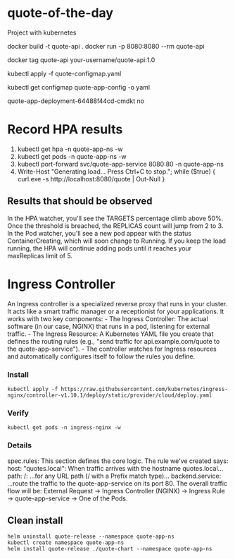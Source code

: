 # quote-of-the-day
Project with kubernetes

docker build -t quote-api .
docker run -p 8080:8080 --rm quote-api

docker tag quote-api your-username/quote-api:1.0

kubectl apply -f quote-configmap.yaml

kubectl get configmap quote-app-config -o yaml

quote-app-deployment-64488f44cd-cmdkt no

# Record HPA results
1. kubectl get hpa -n quote-app-ns -w
2. kubectl get pods -n quote-app-ns -w
3. kubectl port-forward svc/quote-app-service 8080:80 -n quote-app-ns
4. Write-Host "Generating load... Press Ctrl+C to stop."; while ($true) { curl.exe -s http://localhost:8080/quote | Out-Null }

## Results that should be observed
In the HPA watcher, you'll see the TARGETS percentage climb above 50%.
Once the threshold is breached, the REPLICAS count will jump from 2 to 3.
In the Pod watcher, you'll see a new pod appear with the status ContainerCreating, which will soon change to Running.
If you keep the load running, the HPA will continue adding pods until it reaches your maxReplicas limit of 5.

# Ingress Controller
An Ingress controller is a specialized reverse proxy that runs in your cluster. It acts like a smart traffic manager or a receptionist for your applications.
It works with two key components:
    - The Ingress Controller: The actual software (in our case, NGINX) that runs in a pod, listening for external traffic.
    - The Ingress Resource: A Kubernetes YAML file you create that defines the routing rules (e.g., "send traffic for api.example.com/quote to the quote-app-service").
    - The controller watches for Ingress resources and automatically configures itself to follow the rules you define.
### Install
```
kubectl apply -f https://raw.githubusercontent.com/kubernetes/ingress-nginx/controller-v1.10.1/deploy/static/provider/cloud/deploy.yaml
```

### Verify
```
kubectl get pods -n ingress-nginx -w
```
### Details
spec.rules: This section defines the core logic. The rule we've created says:
host: "quotes.local": When traffic arrives with the hostname quotes.local...
path: /: ...for any URL path (/ with a Prefix match type)...
backend.service: ...route the traffic to the quote-app-service on its port 80.
The overall traffic flow will be: External Request -> Ingress Controller (NGINX) -> Ingress Rule -> quote-app-service -> One of the Pods.

## Clean install
```
helm uninstall quote-release --namespace quote-app-ns
kubectl create namespace quote-app-ns
helm install quote-release ./quote-chart --namespace quote-app-ns
```
